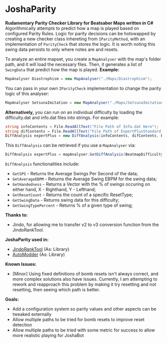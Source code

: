 # JoshaParity

**Rudamentary Parity Checker Library for Beatsaber Maps written in C#**
Algorithmically attempts to predict how a map is played based on configured Parity Rules. Logic
for parity decisions can be hotswapped by creating a new checker class inhereting from
`IParityMethod`, with an implementation of `ParityCheck` that stores the logic. It is worth noting this swing data
persists to only where notes are and resets.

To analyze an entire mapset, you create a `MapAnalyser` with the map's folder path, and
it will load the necessary files. Then, it generates a list of `SwingData` that predict how the map is played.
**Example:**
```C#
MapAnalyser Diastrophism = new MapAnalyser("./Maps/Diastrophism");
```
You can pass in your own `IParityCheck` implementation to change the parity logic of this analyser:
```C#
MapAnalyser SetsunaImitation = new MapAnalyser("./Maps/SetsunaImitation", true, new ExperimentalBombTest());
```

**Alternatively,** you can run on an individual difficulty by loading the difficulty.dat and info.dat files into strings. For example:
```C#
string infoContents = File.ReadAllText("File Path of Info.dat Here"); 
string difContents = File.ReadAllText("File Path of ExpertPlusStandard.dat Here for example");
DiffAnalysis expertPlus = new DiffAnalysis(infoContents, difContents, BeatmapDifficultyRank.ExpertPlus);
```

This `DiffAnalysis` can be retrieved if you use a `MapAnalyser` via:
```C#
DiffAnalysis expertPlus = mapAnalyser.GetDiffAnalysis(BeatmapDifficultyRank.ExpertPlus);
```

`DiffAnalysis` functionalities include:
- `GetSPS` - Returns the Average Swings Per Second of the data;
- `GetAverageEBPM` - Returns the Average Swing EBPM for the swing data;
- `GetHandedness` - Returns a Vector with the % of swings occuring on either hand, X - Righthand, Y - Lefthand;
- `GetResetCount` - Returns the count of a specific ResetType;
- `GetSwingData` - Returns swing data for this difficulty;
- `GetSwingTypePercent` - Returns % of a given type of swing;

**Thanks to:**
- Jindo, for allowing me to transfer v2 to v3 conversion function from the JindoRankTool.

**JoshaParity used in:**
- [JindoRankTool](https://github.com/oshannonlepper/JindoRankTool) (As: Library)
- [AutoModder](https://github.com/LightAi39/ChroMapper-AutoModder) (As: Library)

**Known Issues:**
- [Minor] Using fixed definitions of bomb resets isn't always correct, and more complex solutions also have issues. Currently, I am
  attempting to rework and reapproach this problem by making it try resetting and not resetting, then seeing which path is better.

**Goals:**
- Add a configuration system so parity values and other aspects can be tweaked externally
- Allow multiple paths to be tried for bomb resets to improve reset detection
- Allow multiple paths to be tried with some metric for success to allow more realistic playing for JoshaBot
